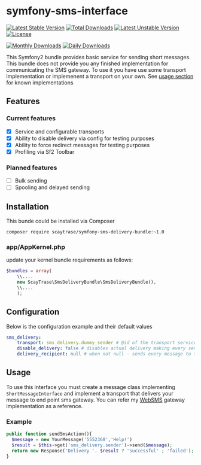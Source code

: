 
# symfony-sms-interface
[![Latest Stable Version](https://poser.pugx.org/scaytrase/symfony-sms-interface/v/stable.svg)](https://packagist.org/packages/scaytrase/symfony-sms-interface) [![Total Downloads](https://poser.pugx.org/scaytrase/symfony-sms-interface/downloads.svg)](https://packagist.org/packages/scaytrase/symfony-sms-interface) [![Latest Unstable Version](https://poser.pugx.org/scaytrase/symfony-sms-interface/v/unstable.svg)](https://packagist.org/packages/scaytrase/symfony-sms-interface) [![License](https://poser.pugx.org/scaytrase/symfony-sms-interface/license.svg)](https://packagist.org/packages/scaytrase/symfony-sms-interface)

[![Monthly Downloads](https://poser.pugx.org/scaytrase/symfony-sms-interface/d/monthly.png)](https://packagist.org/packages/scaytrase/symfony-sms-interface)
[![Daily Downloads](https://poser.pugx.org/scaytrase/symfony-sms-interface/d/daily.png)](https://packagist.org/packages/scaytrase/symfony-sms-interface)

This Symfony2 bundle provides basic service for sending short messages. This bundle does not provide you any finished implementation for communicating the SMS gateway. To use it you have use some transport implementation or implemenent a transport on your own. See [usage section](#Usage) for known implementations

## Features

### Current features

- [x] Service and configurable transports
- [x] Ability to disable delivery via config for testing purposes
- [x] Ability to force redirect messages for testing purposes
- [x] Profiling via Sf2 Toolbar
 
### Planned features

- [ ] Bulk sending
- [ ] Spooling and delayed sending

## Installation

This bunde could be installed via Composer

```
composer require scaytrase/symfony-sms-delivery-bundle:~1.0
```

### app/AppKernel.php

update your kernel bundle requirements as follows:

```php 
$bundles = array(
    \\....
    new ScayTrase\SmsDeliveryBundle\SmsDeliveryBundle(),
    \\....
    );
```

## Configuration

Below is the configuration example and their default values

```yaml
sms_delivery:
    transport: sms_delivery.dummy_sender # @id of the transport service 
    disable_delivery: false # disables actual delivery making every send return successful result. use profiler to get message details
    delivery_recipient: null # when not null - sends every message to the specified recipient, ignoring actual recipient of the message.
```

## Usage

To use this interface you must create a message class implementing  ``ShortMessageInterface`` and implement a transport that delivers your message to end point sms gateway. You can refer my [WebSMS](https://github.com/scaytrase/symfony-websms-bundle) gateway implementation as a reference.
 
 
### Example

```php 
public function sendSmsAction(){
  $message = new YourMessage('5552368','Help!')
  $result = $this->get('sms_delivery.sender')->send($message);
  return new Response('Delivery '. $result ? 'successful' ; 'failed');
}
```
